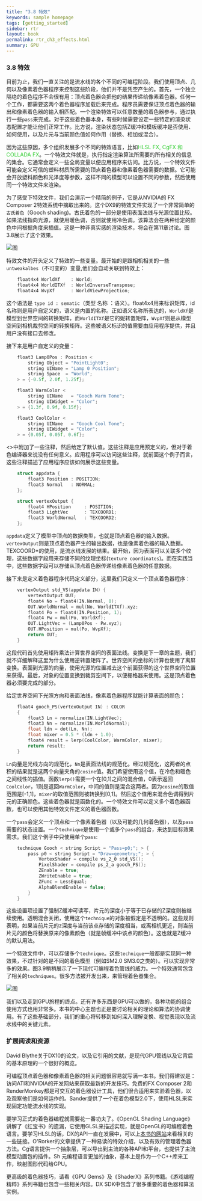 ```yaml
---
title: "3.8 特效"
keywords: sample homepage
tags: [getting_started]
sidebar: rtr
layout: book
permalink: rtr_ch3_effects.html
summary: GPU
---
```


### 3.8 特效
目前为止，我们一直关注的是流水线的各个不同的可编程阶段。我们使用顶点、几何以及像素着色器程序来控制这些阶段，他们并不是凭空产生的。首先，一个独立隔绝的着色程序不会很有用：顶点着色器会把他的结果传递给像素着色器。任何一个工作，都需要这两个着色器程序加载后来完成。程序员需要保证顶点着色器的输出和像素着色器的输入相匹配。一个渲染特效可以任意数量的着色器参与，通过执行一些`pass`来完成。对于这些着色器本身，有些时候需要设定一些特定的渲染状态配置才能让他们正常工作。比方说，渲染状态包括Z缓冲和模板缓冲是否使用、如何使用，以及片元与当前颜色值如何作用（替换、相加或混合）。

因为这些原因，多个组织发展多个不同的特效语言，比如<font color="limegreen">HLSL FX, CgFX 和 COLLADA FX</font>。一个特效文件就是，执行指定渲染算法所需要的所有相关的信息的集合。它通常会定义一些全局变量以便应用程序来访问。比方说，一个特效文件可能会定义可信的塑料材质所需要的顶点着色器和像素着色器需要的数据。它可能会开放塑料颜色和光泽度等参数，这样不同的模型可以设置不同的参数，然后使用同一个特效文件来渲染。

为了感受下特效文件，我们会演示一个精简的例子，它是从NVIDIA的 FX Composer 2特效系统中摘取出来的。这个DX9的特效文件实现了一个非常简单的`古氏着色`（Gooch shading)。古氏着色的一部分是使用表面法线与光源位置比较。如果法线指向光源，就使用暖色调，否则就使用冷色调。该算法会在两种给定的颜色中间根据角度来插值。这是一种非真实感的渲染技术，将会在第11章讨论。图3.8展示了这个效果。

![图](/images/RTR3.03.08.png)

特效文件的开头定义了特效的一些变量。最开始的是跟相机相关的一些`untweakalbes`（不可变的）变量,他们会自动关联到特效上：

``` c
	float4x4 WorldXf    : World;
	float4x4 WorldITXf  : WorldInverseTranspose;
	float4x4 WvpXf      : WorldViewProjection;
```

这个语法是 `type id : sematic`（类型 名称 ：语义）。float4x4用来标识矩阵，id名称则是用户自定义的，语义是内置的名称。正如语义名称所表达的，`WorldXf`是模型到世界空间的转换矩阵，而`WorldITXf`是它的妮转置矩阵，`WvpXf`则是从模型空间到相机裁剪空间的转换矩阵。这些被语义标识的值需要由应用程序提供，并且用户没有接口去修改。

接下来是用户自定义的变量：

``` c
	float3 Lamp0Pos : Position <
		string Object = "PointLight0";
		string UIName = "Lamp 0 Position";
		string Space  = "World";
	> = {-0.5f, 2.0f, 1.25f};

	float3 WarmColor <
		string UIName   = "Gooch Warm Tone";
		string UIWidget = "Color";
	> = {1.3f, 0.9f, 0.15f};

	float3 CoolColor <
		string UIName   = "Gooch Cool Tone";
		string UIWidget = "Color";
	> = {0.05f, 0.05f, 0.6f};
```

<>中附加了一些注释，然后给定了默认值。这些注释是应用预定义的，但对于着色编译器来说没有任何意义。应用程序可以访问这些注释，就前面这个例子而言，这些注释描述了应用程序应该如何展示这些变量。

``` c
	struct appdata {
		float3 Position : POSITION;
		float3 Normal   : NORMAL;
	};

	struct vertexOutput {
		float4 HPosition     : POSITION;
		float3 LightVec      : TEXCOORD1;
		float3 WorldNormal   : TEXCOORD2;
	};
```

`appdata`定义了模型中顶点的数据类型，也就是顶点着色器的输入数据。`vertexOutput`则是顶点着色器产生的输出数据，也是像素着色器的输入数据。TEXCOORD*的使用，是流水线发展的结果。最开始，因为表面可以关联多个纹理，这些数据字段用来存储不同的纹理坐标(`texture coordinates`)。而在实践当中，这些数据字段可以存储从顶点着色器传递给像素着色器的任意数据。

接下来是定义着色器程序代码定义部分，这里我们只定义一个顶点着色器程序：

``` c
	vertexOutput std_VS(appdata IN) {
		vertextOutput OUT;
		float4 No = float4(IN.Normal, 0);
		OUT.WorldNormal = mul(No, WorldITXf).xyz;
		float4 Po = float4(IN.Position, 1);
		float4 Pw = mul(Po, WorldXf);
		OUT.LightVec = (Lamp0Pos - Pw.xyz);
		OUT.HPosition = mul(Po, WvpXf);
		return OUT;
	}
```

这段代码首先使用矩阵乘法计算世界空间的表面法线。变换是下一章的主题，我们就不详细解释这里为什么使用逆转置矩阵了。世界空间的坐标的计算也使用了离屏变换。表面到光源的向量，使用光源的位置减去这个前面获得的这个世界空间位置来获得。最后，对象的位置变换到裁剪空间下，以便栅格器来使用。这是顶点着色器必须要完成的部分。

给定世界空间下光照方向和表面法线，像素着色器程序就能计算表面的颜色：

``` c
	float4 gooch_PS(vertexOutput IN) : COLOR
	{
		float3 Ln = normalize(IN.LightVec);
		float3 Nn = normalize(IN.WorldNormal);
		float ldn = dot(Ln, Nn);
		float mixer = 0.5 * (ldn + 1.0);
		float4 result = lerp(CoolColor, WarmColor, mixer);
		return result;
	}
```

`Ln`向量是光线方向的规范化，`Nn`是表面法线的规范化。经过规范化，这两者的点积的结果就是这两个向量夹角的`cosine`值。我们希望使用这个值，在冷色和暖色之间线性的插值。函数`lerp()`需要一个在[0,1]之间的混合值，0表示返回`CoolColor`，1则是返回`WarmColor`，中间的值则是混合这两者。因为`cosine`的取值范围是[-1,1]，`mixer`的取值范围则被转换到[0,1]。然后这个值用来混合色调得到片元的正确颜色。这些着色器就是函数化的。一个特效文件可以定义多个着色器函数，也可以使用其他特效文件定义的着色器函数。

一个`pass`会定义一个顶点和一个像素着色器（以及可能的几何着色器），以及`pass`需要的状态设置。一个`technique`是使用一个或多个`pass`的组合，来达到目标效果需求。我们这个例子中只使用单个`pass`:

``` c
	technique Gooch < string Script = "Pass=p0;"; > {
		pass p0 < string Script = "Draw=geometry;"; > {
			VertexShader = compile vs_2_0 std_VS();
			PixelShader = compile ps_2_a gooch_PS();
			ZEnable = true;
			ZWriteEnable = true;
			ZFunc = LessEqual;
			AlphaBlendEnable = false;
		}
	}
```

这些设置项设置了强制Z缓冲可读写，片元的深度小于等于已存储的Z深度则被继续使用。透明混合关闭，使用这个`technique`的对象被假定是不透明的。这些规则表明，如果当前片元的z深度与当前该点存储的深度相当，或离相机更近，则当前片元的颜色将替换原来的像素颜色（就是帧缓冲中该点的颜色）。这也就是Z缓冲的默认用法。

一个特效文件中，可以存储多个`technique`。这些`technique`一般都是实现同一种效果，不过针对的是不同的着色模型（例如SM2.0 SM3.0之类的）。可以实现非常多的效果。图3.9稍稍展示了一下现代可编程着色管线的威力。一个特效通常包含了相关的`techniques`。很多方法被开发出来，来管理着色器集合。

![图](/images/RTR3.03.09.png)

我们以及走到GPU旅程的终点。还有许多东西是GPU可以做的，各种功能的组合使用方式也用非常多。本书的中心主题也正是要讨论相关的理论和算法的协调使用。有了这些基础部分，我们的重心将转移到如何深入理解变换、视觉表现以及流水线中的关键元素。


### 扩展阅读和资源
David Blythe关于DX10的论文，以及它引用的文献，是现代GPU管线以及它背后的基本原理的一个很好的概览。

可编程顶点着色器和像素着色器的相关问题很容易就写满一本书。我们得建议是：访问ATI和NVIDIA的开发网站来获取最新的开发技巧。免费的FX Composer 2和RenderMonkey都是可交互的着色器设计工具，他们很合适用来实验着色器，以及观察他们是如何运作的。Sander提供了一个在着色模型2.0下，使用HLSL来实现固定功能流水线的实现。

要学习正式的着色器编程就需要花一番功夫了。《OpenGL Shading Language》讲解了《红宝书》的遗漏，它使用GLSL来描述实现，就是OpenGL的可编程着色语言。要学习HLSL的话，DX的API一直在发展中，可以上[本书的网站](http://www.realtimerendering.com)来看相关的一些链接。O'Rorker的文章提供了一种易读的特效介绍，以及有效的管理着色器方法。Cg语言提供一个抽象层，可以导出到主流的各种API和平台，也提供了主流模型动画包的插件。Sh 元编程语言更加的抽象，基本上是作为一个C++库来工作，映射图形代码给GPU。

更高级的着色器技巧，请看《GPU Gems》及《ShaderX》系列书籍。《游戏编程精粹》系列书籍也包含一些相关内容。DX SDK中包含了很多重要的着色器和算法实例。


